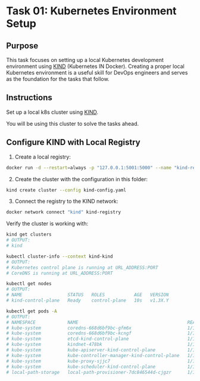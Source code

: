 # Task 01: Kubernetes Environment Setup

## Purpose

This task focuses on setting up a local Kubernetes development environment using [KIND](https://kind.sigs.k8s.io/) (Kubernetes IN Docker). Creating a proper local Kubernetes environment is a useful skill for DevOps engineers and serves as the foundation for the tasks that follow.

## Instructions

Set up a local k8s cluster using [KIND](https://kind.sigs.k8s.io/).

You will be using this cluster to solve the tasks ahead.

## Configure KIND with Local Registry

1. Create a local registry:

```sh
docker run -d --restart=always -p "127.0.0.1:5001:5000" --name "kind-registry" registry:2
```

2. Create the cluster with the configuration in this folder:

```sh
kind create cluster --config kind-config.yaml
```

3. Connect the registry to the KIND network:

```sh
docker network connect "kind" kind-registry
```

Verify the cluster is working with:

```sh
kind get clusters
# OUTPUT:
# kind
```

```sh
kubectl cluster-info --context kind-kind
# OUTPUT:
# Kubernetes control plane is running at URL_ADDRESS:PORT
# CoreDNS is running at URL_ADDRESS:PORT

```

```sh
kubectl get nodes
# OUTPUT:
# NAME                 STATUS   ROLES           AGE   VERSION
# kind-control-plane   Ready    control-plane   10s   v1.3X.Y
```

```sh
kubectl get pods -A
# OUTPUT:
# NAMESPACE            NAME                                         READY   STATUS    RESTARTS   AGE
# kube-system          coredns-668d6bf9bc-gfm6x                     1/1     Running   0          15s
# kube-system          coredns-668d6bf9bc-kcngf                     1/1     Running   0          15s
# kube-system          etcd-kind-control-plane                      1/1     Running   0          23s
# kube-system          kindnet-478bk                                1/1     Running   0          16s
# kube-system          kube-apiserver-kind-control-plane            1/1     Running   0          23s
# kube-system          kube-controller-manager-kind-control-plane   1/1     Running   0          23s
# kube-system          kube-proxy-sjjc7                             1/1     Running   0          16s
# kube-system          kube-scheduler-kind-control-plane            1/1     Running   0          23s
# local-path-storage   local-path-provisioner-7dc846544d-cjgzr      1/1     Running   0          15s
```

